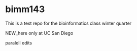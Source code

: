 # bimm143
This is a test repo for the bioinformatics class winter quarter

NEW_here only at UC San Diego


paralell edits
